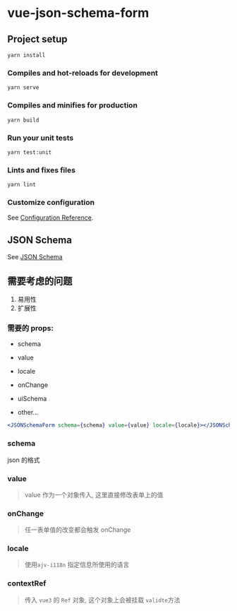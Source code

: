 # vue-json-schema-form

## Project setup

```
yarn install
```

### Compiles and hot-reloads for development

```
yarn serve
```

### Compiles and minifies for production

```
yarn build
```

### Run your unit tests

```
yarn test:unit
```

### Lints and fixes files

```
yarn lint
```

### Customize configuration

See [Configuration Reference](https://cli.vuejs.org/config/).

## JSON Schema

See [JSON Schema](https://json-schema.org/understanding-json-schema/index.html)

## 需要考虑的问题

1. 易用性
2. 扩展性

### 需要的 props:

- schema

- value

- locale

- onChange

- uiSchema

- other...

```jsx
<JSONSchemaForm schema={schema} value={value} locale={locale}></JSONSchemaForm>
```

### schema

json 的格式

### value

> value 作为一个对象传入, 这里直接修改表单上的值

### onChange

> 任一表单值的改变都会触发 onChange

### locale

> 使用`ajv-i118n` 指定信息所使用的语言

### contextRef

> 传入 `vue3` 的 `Ref` 对象, 这个对象上会被挂载 `validte`方法
